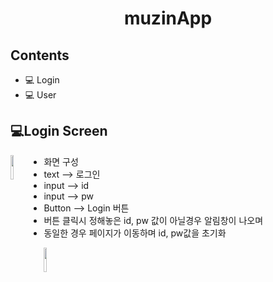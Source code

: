 <h1 align = "center">
  muzinApp
</h>

## Contents
- 💻 Login
- 💻 User

## 💻Login Screen
<img src = "https://user-images.githubusercontent.com/82933290/115818885-b7943780-a438-11eb-9ac2-69063f858909.png" width ="10%" height = "10%" align = "left">

- 화면 구성
- text --> 로그인
- input --> id
- input --> pw
- Button --> Login 버튼
- 버튼 클릭시 정해놓은 id, pw 값이 아닐경우 알림창이 나오며 
- 동일한 경우 페이지가 이동하며 id, pw값을 초기화


<img src = "https://user-images.githubusercontent.com/82933290/115819707-69803380-a43a-11eb-958b-6444cbda86b6.png" width ="10%" height = "10%" align = "left">
